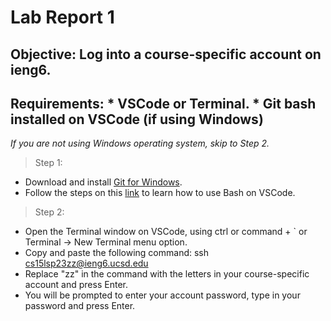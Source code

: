 # Lab Report 1

## Objective: Log into a course-specific account on ieng6.

## Requirements: * VSCode or Terminal. * Git bash installed on VSCode (if using Windows)

*If you are not using Windows operating system, skip to Step 2.*
> Step 1:
  * Download and install [Git for Windows](https://gitforwindows.org).
  * Follow the steps on this [link](https://stackoverflow.com/questions/42606837/how-do-i-use-bash-on-windows-from-the-visual-studio-code-integrated-terminal/50527994#50527994) to learn how to use Bash on VSCode.

> Step 2:
  * Open the Terminal window on VSCode, using ctrl or command + ` or Terminal -> New Terminal menu option.
  * Copy and paste the following command: ssh cs15lsp23zz@ieng6.ucsd.edu
  * Replace "zz" in the command with the letters in your course-specific account and press Enter.
  * You will be prompted to enter your account password, type in your password and press Enter.




